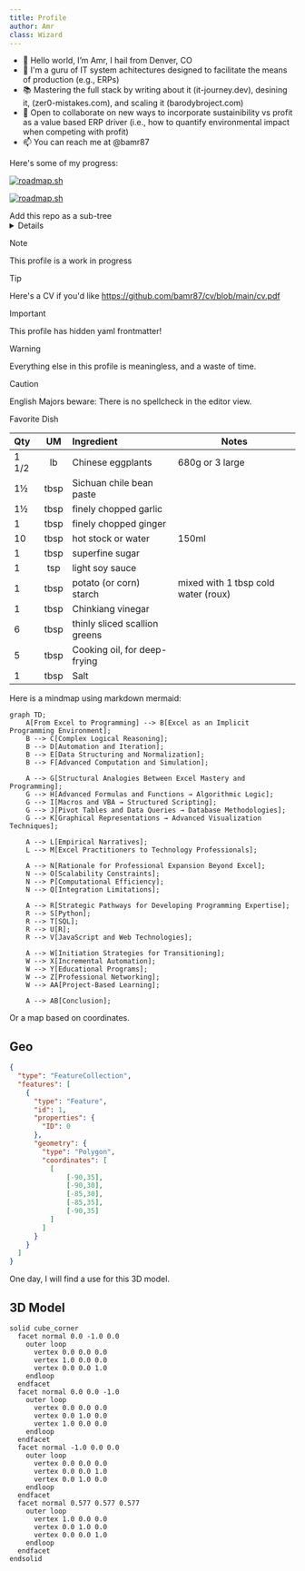 ```yaml
---
title: Profile
author: Amr
class: Wizard
---
```


<!---
bamr87/bamr87 is a ✨ special ✨ repository because its `README.md` (this file) appears on your GitHub profile.
You can click the Preview link to take a look at your changes.
--->

- 👋 Hello world, I’m Amr, I hail from Denver, CO
- 🤖 I'm a guru of IT system achitectures designed to facilitate the means of production (e.g., ERPs)
- 📚 Mastering the full stack by writing about it (it-journey.dev), desining it, (zer0-mistakes.com), and scaling it (barodybroject.com)
- 🧐 Open to collaborate on new ways to incorporate sustainibility vs profit as a value based ERP driver (i.e., how to quantify environmental impact when competing with profit)
- 📫 You can reach me at @bamr87

Here's some of my progress:

[![roadmap.sh](https://api.roadmap.sh/v1-badge/tall/6553d32668ca6026132e78a8?variant=dark)](https://roadmap.sh)


[![roadmap.sh](https://api.roadmap.sh/v1-badge/wide/6553d32668ca6026132e78a8?variant=dark)](https://roadmap.sh)


<summary>Add this repo as a sub-tree</summary>
<details>

```shell
# Add the GitHub profile repository as a remote repository

gh repo clone bamr87/bamr87

code README.md

```
    
</details>

> [!NOTE]
> This profile is a work in progress 

> [!TIP]
> Here's a CV if you'd like
> https://github.com/bamr87/cv/blob/main/cv.pdf

> [!IMPORTANT]
> This profile has hidden yaml frontmatter!

> [!WARNING]
> Everything else in this profile is meaningless, and a waste of time.

> [!CAUTION]
> English Majors beware: There is no spellcheck in the editor view.

Favorite Dish

| Qty   |  UM  | Ingredient                    | Notes                               |
| :---- | :--: | :---------------------------- | ----------------------------------- |
| 1 1/2 |  lb  | Chinese eggplants             | 680g or 3 large                     |
| 1½    | tbsp | Sichuan chile bean paste      |                                     |
| 1½    | tbsp | finely chopped garlic         |                                     |
| 1     | tbsp | finely chopped ginger         |                                     |
| 10    | tbsp | hot stock or water            | 150ml                               |
| 1     | tbsp | superfine sugar               |                                     |
| 1     | tsp  | light soy sauce               |                                     |
| 1     | tbsp | potato (or corn) starch       | mixed with 1 tbsp cold water (roux) |
| 1     | tbsp | Chinkiang vinegar             |                                     |
| 6     | tbsp | thinly sliced scallion greens |                                     |
| 5     | tbsp | Cooking oil, for deep-frying  |                                     |
| 1     | tbsp | Salt                          |                                     |

Here is a mindmap using markdown mermaid:

```mermaid
graph TD;
    A[From Excel to Programming] --> B[Excel as an Implicit Programming Environment];
    B --> C[Complex Logical Reasoning];
    B --> D[Automation and Iteration];
    B --> E[Data Structuring and Normalization];
    B --> F[Advanced Computation and Simulation];

    A --> G[Structural Analogies Between Excel Mastery and Programming];
    G --> H[Advanced Formulas and Functions → Algorithmic Logic];
    G --> I[Macros and VBA → Structured Scripting];
    G --> J[Pivot Tables and Data Queries → Database Methodologies];
    G --> K[Graphical Representations → Advanced Visualization Techniques];

    A --> L[Empirical Narratives];
    L --> M[Excel Practitioners to Technology Professionals];

    A --> N[Rationale for Professional Expansion Beyond Excel];
    N --> O[Scalability Constraints];
    N --> P[Computational Efficiency];
    N --> Q[Integration Limitations];

    A --> R[Strategic Pathways for Developing Programming Expertise];
    R --> S[Python];
    R --> T[SQL];
    R --> U[R];
    R --> V[JavaScript and Web Technologies];

    A --> W[Initiation Strategies for Transitioning];
    W --> X[Incremental Automation];
    W --> Y[Educational Programs];
    W --> Z[Professional Networking];
    W --> AA[Project-Based Learning];

    A --> AB[Conclusion];
```

Or a map based on coordinates.

## Geo

```geojson
{
  "type": "FeatureCollection",
  "features": [
    {
      "type": "Feature",
      "id": 1,
      "properties": {
        "ID": 0
      },
      "geometry": {
        "type": "Polygon",
        "coordinates": [
          [
              [-90,35],
              [-90,30],
              [-85,30],
              [-85,35],
              [-90,35]
          ]
        ]
      }
    }
  ]
}
```

One day, I will find a use for this 3D model. 

## 3D Model 

```stl
solid cube_corner
  facet normal 0.0 -1.0 0.0
    outer loop
      vertex 0.0 0.0 0.0
      vertex 1.0 0.0 0.0
      vertex 0.0 0.0 1.0
    endloop
  endfacet
  facet normal 0.0 0.0 -1.0
    outer loop
      vertex 0.0 0.0 0.0
      vertex 0.0 1.0 0.0
      vertex 1.0 0.0 0.0
    endloop
  endfacet
  facet normal -1.0 0.0 0.0
    outer loop
      vertex 0.0 0.0 0.0
      vertex 0.0 0.0 1.0
      vertex 0.0 1.0 0.0
    endloop
  endfacet
  facet normal 0.577 0.577 0.577
    outer loop
      vertex 1.0 0.0 0.0
      vertex 0.0 1.0 0.0
      vertex 0.0 0.0 1.0
    endloop
  endfacet
endsolid
```

